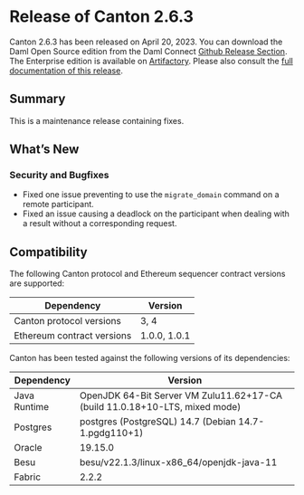 # Release of Canton 2.6.3

Canton 2.6.3 has been released on April 20, 2023. You can download the Daml Open Source edition from the Daml Connect [Github Release Section](https://github.com/digital-asset/daml/releases/tag/v2.6.3). The Enterprise edition is available on [Artifactory](https://digitalasset.jfrog.io/artifactory/canton-enterprise/canton-enterprise-2.6.3.zip).
Please also consult the [full documentation of this release](https://docs.daml.com/2.6.3/canton/about.html).

## Summary

This is a maintenance release containing fixes.

## What’s New

### Security and Bugfixes
- Fixed one issue preventing to use the `migrate_domain` command on a remote participant.
- Fixed an issue causing a deadlock on the participant when dealing with a result without a corresponding request.

## Compatibility

The following Canton protocol and Ethereum sequencer contract versions are supported:

| Dependency                 | Version                    |
|----------------------------|----------------------------|
| Canton protocol versions   | 3, 4          |
| Ethereum contract versions | 1.0.0, 1.0.1 |

Canton has been tested against the following versions of its dependencies:

| Dependency                 | Version                    |
|----------------------------|----------------------------|
| Java Runtime               | OpenJDK 64-Bit Server VM Zulu11.62+17-CA (build 11.0.18+10-LTS, mixed mode)               |
| Postgres                   | postgres (PostgreSQL) 14.7 (Debian 14.7-1.pgdg110+1)           |
| Oracle                     | 19.15.0             |
| Besu                       | besu/v22.1.3/linux-x86_64/openjdk-java-11               |
| Fabric                     | 2.2.2             |
